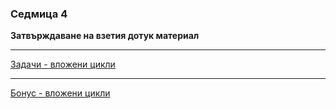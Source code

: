 ### Седмица 4

**Затвърждаване на взетия дотук материал**

---

[Задачи - вложени цикли](https://github.com/SinestroWhite/Introduction-To-Programming/blob/master/Tasks/Nested%20Loops.md)

---

[Бонус - вложени цикли](https://docs.google.com/document/d/1-_uR41zDf-goGrQlD66rRbrT3Ie-KBcCABH1fCjvP9Y/edit?usp=sharing)
